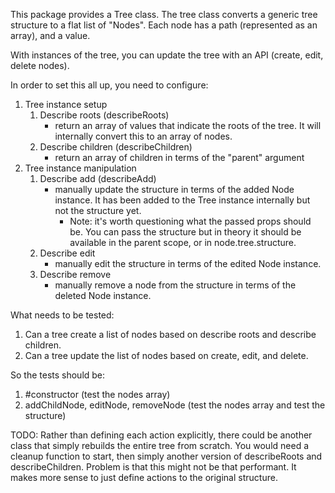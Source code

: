 This package provides a Tree class. The tree class converts a generic tree structure to a flat list of "Nodes". Each node has a path (represented as an array), and a value. 

With instances of the tree, you can update the tree with an API (create, edit, delete nodes).

In order to set this all up, you need to configure:

1. Tree instance setup
    1. Describe roots (describeRoots)
        - return an array of values that indicate the roots of the tree. It will internally convert this to an array of nodes.
    2. Describe children (describeChildren)
        - return an array of children in terms of the "parent" argument
2. Tree instance manipulation
    1. Describe add (describeAdd)
        - manually update the structure in terms of the added Node instance. It has been added to the Tree instance     internally but not the structure yet.
            - Note: it's worth questioning what the passed props should be. You can pass the structure but in theory it should be available in the parent scope, or in node.tree.structure.
    2. Describe edit
        - manually edit the structure in terms of the edited Node instance.
    3. Describe remove
        - manually remove a node from the structure in terms of the deleted Node instance.



What needs to be tested:

1. Can a tree create a list of nodes based on describe roots and describe children.
2. Can a tree update the list of nodes based on create, edit, and delete.

So the tests should be:

1. #constructor (test the nodes array)
2. addChildNode, editNode, removeNode (test the nodes array and test the structure)




TODO: Rather than defining each action explicitly, there could be another class that simply rebuilds the entire tree from scratch. You would need a cleanup function to start, then simply another version of describeRoots and describeChildren. Problem is that this might not be that performant. It makes more sense to just define actions to the original structure.
